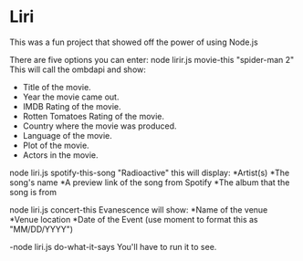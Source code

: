 # Liri

This was a fun project that showed off the power of using Node.js

There are five options you can enter:
 node lirir.js movie-this "spider-man 2"
This will call the ombdapi and show: 
  * Title of the movie.
  * Year the movie came out.
  * IMDB Rating of the movie.
  * Rotten Tomatoes Rating of the movie.
  * Country where the movie was produced.
  * Language of the movie.
  * Plot of the movie.
  * Actors in the movie.

 node liri.js spotify-this-song "Radioactive"
this will display:
  *Artist(s)
  *The song's name
  *A preview link of the song from Spotify
  *The album that the song is from

 node liri.js concert-this Evanescence
will show:
  *Name of the venue
  *Venue location
  *Date of the Event (use moment to format this as "MM/DD/YYYY")

-node liri.js do-what-it-says
You'll have to run it to see.
